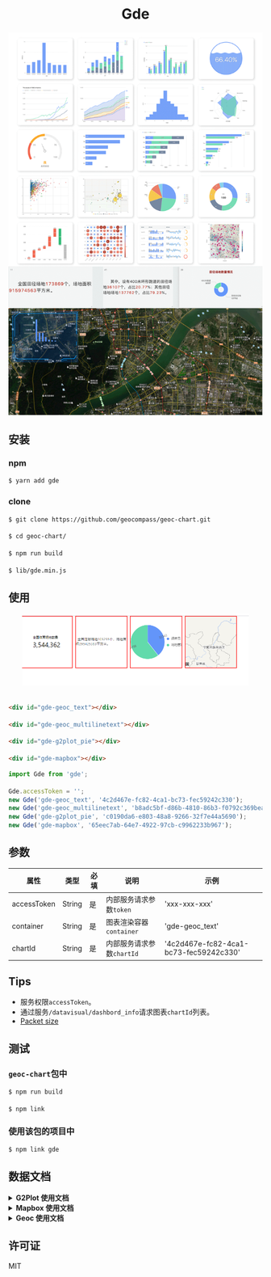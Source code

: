 <h1 align="center">Gde</h1>

<div align="center>

自定义封装Geoc、G2、G2Plot、L7、Mapbox等自定义图表配置

![Version](https://img.shields.io/badge/version-1.0.0-blue.svg?cacheSeconds=2592000)

</div>

<div align="center">
  <img src="./doc/assets/demo-chart.png" width="800">
</div>


## 安装

### npm

```bash
$ yarn add gde
```

### clone

```bash
$ git clone https://github.com/geocompass/geoc-chart.git

$ cd geoc-chart/

$ npm run build

$ lib/gde.min.js
```


## 使用
<div align="center">
    <img src="./doc/assets/demo-use.png" width="450" />
</div>

<br/>

```html
<div id="gde-geoc_text"></div>

<div id="gde-geoc_multilinetext"></div>

<div id="gde-g2plot_pie"></div>

<div id="gde-mapbox"></div>
```

```js
import Gde from 'gde';

Gde.accessToken = '';
new Gde('gde-geoc_text', '4c2d467e-fc82-4ca1-bc73-fec59242c330');
new Gde('gde-geoc_multilinetext', 'b8adc5bf-d86b-4810-86b3-f0792c369bea');
new Gde('gde-g2plot_pie', 'c0190da6-e803-48a8-9266-32f7e44a5690');
new Gde('gde-mapbox', '65eec7ab-64e7-4922-97cb-c9962233b967');
```


## 参数 

属性 | 类型 | 必填 | 说明 | 示例
---------|----------|---------|---------|---------
accessToken | String | 是 | 内部服务请求参数`token` | 'xxx-xxx-xxx'
container | String | 是 | 图表渲染容器`container` | 'gde-geoc_text'
chartId | String | 是 | 内部服务请求参数`chartId` | '4c2d467e-fc82-4ca1-bc73-fec59242c330'


## Tips

- 服务权限`accessToken`。
- 通过服务`/datavisual/dashbord_info`请求图表`chartId`列表。
- [Packet size](https://github.com/geocompass/geoc-chart/blob/main/package.json#L27)




## 测试

### `geoc-chart`包中

```bash
$ npm run build

$ npm link
```

### 使用该包的项目中

```bash
$ npm link gde
```


## 数据文档

<details>
  <summary><b>G2Plot 使用文档</b></summary>

  [G2Plot](https://g2plot.antv.vision/zh/docs/manual/introduction)
</details>

<details>
  <summary><b>Mapbox 使用文档</b></summary>

  [Mapbox](https://docs.mapbox.com/mapbox-gl-js/api/)
</details>

<details>
  <summary><b>Geoc 使用文档</b></summary>

  [Geoc](https://github.com/geocompass/geoc-chart/blob/main/doc/GEOC.md)
</details>


## 许可证

MIT

